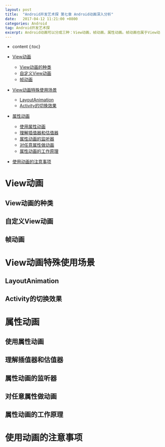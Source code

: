 ```yaml
---
layout: post
title:  "Android开发艺术探 第七章 Android动画深入分析"
date:   2017-04-12 11:21:00 +0800
categories: Android
tag: Android开发艺术探
excerpt: Android动画可以分成三种：View动画，帧动画，属性动画。帧动画也属于View动画。
---
```


* content
{:toc}

* [View动画](#View动画)
    * [View动画的种类](#View动画的种类)
    * [自定义View动画](#自定义View动画)
    * [帧动画](#帧动画)
* [View动画特殊使用场景](#View动画特殊使用场景)
    * [LayoutAnimation](#LayoutAnimation)
    * [Activity的切换效果](#Activity的切换效果)
* [属性动画](#属性动画)
    * [使用属性动画](#使用属性动画)
    * [理解插值器和估值器](#理解插值器和估值器)
    * [属性动画的监听器](#属性动画的监听器)
    * [对任意属性做动画](#对任意属性做动画)
    * [属性动画的工作原理](#属性动画的工作原理)
* [使用动画的注意事项](#)

# View动画
## View动画的种类
## 自定义View动画
## 帧动画
# View动画特殊使用场景
## LayoutAnimation
## Activity的切换效果
# 属性动画
## 使用属性动画
## 理解插值器和估值器
## 属性动画的监听器
## 对任意属性做动画
## 属性动画的工作原理
# 使用动画的注意事项